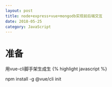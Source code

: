 ```yaml
---
layout: post
title: node+express+vue+mongodb实现前后端交互
date: 2018-05-25
category: JavaScript
---
```


# 准备
用vue-cli脚手架生成生
{% highlight javascript %}

npm install -g @vue/cli
init <template> <app-name> 从一个远程模板生成一个项目 (遗留 API, 依赖 `@vue/cli-init`)

{% endhighlight %}
关于vue-cli的文档可以看[这里](https://github.com/vuejs/vue-docs-zh-cn/blob/master/vue-cli/cli.md)

安装脚手架完成后就可以看到一个完整的项目结构了

## 后端配置

接下来我们需要生辰成一个本地服务器，在根目录下新建一个server的文件夹,文件夹里面新建

api.js(配置项目所需api)

db.js(配置数据库的链接)

index.js(服务器入口文件)

这个三个文件

![image](/images/1.png)

安装express，mongoose模块

{% highlight javascript %}npm install express mongoose --save{% endhighlight %}

在db.js中配置配置mongodb
{% highlight javascript %}
	'server/db.js'

	// 引入mongoose模块
	const mongoose = require('mongoose')
	// 连接数据库 如果不自己创建 默认生成端口号后面的名字，如这里会生成一个peopleinfo的库
	mongoose.connect('mongodb://localhost:27017/peopleinfo')

	const db = mongoose.connection
	db.once('error', () => console.log('Mongo connection error'))
	db.once('open', () => console.log('Mongo connection successed'))
   // 在根目录下新建models文件夹，在该文件加下新建peopleinfo.js

	'models/peopleinfo.js'

	// 引入mongoose模块
	const mongoose = require('mongoose');

	/************** 定义模式 peopleinfoSchema **************/
	const peopleinfoSchema = mongoose.Schema({
	  name: String,
	  sex: String,
	  hobby: String
	})

	/************** 定义模型 Model **************/
	const People = mongoose.model('Peopleinfo', peopleinfoSchema)

	module.exports = People
{% endhighlight %}
直接用node来操作数据库比较繁琐，一般推荐使用'mongoose'这个第三方模块来对数据库进行增删改查，关于mongoose中Schemas，Models的概念可以在官方网站上阅读

英文：[https://mongoosedoc.top/docs/cnhome.html](https://mongoosedoc.top/docs/cnhome.html)

中文：[http://mongoosejs.com/](http://mongoosejs.com/)

在peopleinfo.js中定义了一个peopleinfoSchema的Model，项目中对人物信息的增删改查我们可以基于这个People的Model来进行操作。

接下来编写增删改查的API，进入api.js

{% highlight javascript %}
server/api.js

"use strict";
const db = require('./db');
const peopleinfomodels = require('../models/peopleinfo');
const express = require('express');
const router = express.Router();

/************** 创建(create) 读取(get) 更新(update) 删除(delete) **************/

// 创建create 人物信息接口
router.post('/api/createinfo', (req, res) => {
  let newPeopleinfo = new peopleinfomodels({
    name: req.body.name,
    sex: req.body.sex,
    hobby: req.body.hobby,
  })
  // 保存人物信息的方法
  newPeopleinfo.save((err, data) => {
    if (err) {
      res.send(err)
    } else {
      res.send('created successed')
    }
  })
})

// 读取get 获取所有人物信息列表
router.get('/api/getallinfo', (req, res) => {
  // 查找所有人物信息的方法
  peopleinfomodels.find((err, data) => {
    if (err) {
      res.send(err);
    } else {
      res.send(data);
    }
  })
})

// 删除delete 根据id删除对应人物信息
router.delete('/api/deleteByid/:id', (req, res) => {
  // 查找所有人物信息的方法
  peopleinfomodels.findOneAndRemove({_id: req.params.id}, function(err, res) {
    if (!err) {

    }
  })
  res.sendStatus(200)

})

module.exports = router;
{% endhighlight %}
在这个文件中，首先引入了三个模块，引入express，使用它的路由功能([express 文档](http://www.expressjs.com.cn))，还用到了mongoose中基于模型操作的一些方法，最后导出路由，在入口文件index.js中引入。

{% highlight javascript %}

server/index.js

const api = require('./api')

const fs = require('fs')

const path = require('path')

const bodyParser = require('body-parser')

const express = require('express')
const app = express()

app.use(bodyParser.json())
app.use(bodyParser.urlencoded({
  extended: false
}));
app.use(api)
app.use(express.static(path.resolve(__dirname, '../dist')))
app.get('*', function (req, res) {
  const html = fs.readFileSync(path.resolve(__dirname, '../dist/index.html'), 'utf-8')
  res.send(html)
})
app.listen(8088)
console.log('success listen…………')

{% endhighlight %}

打开更目录下的package.json文件，找到"script"这个选项，添加一条命令
{% highlight ruby %}
"server": "node server/index.js"
{% endhighlight %}

在终端中执行 'npm run server'来启动本地后台。在这之前确保本地已经安装了MongoDB，并且已经启动。
链接数据库成功后终端会有这样的提示：

![image](/images/2.png)   

到这一步，后台的配置算是结束了。

---

## 前端配置

为了方便页面的架构，推荐使用[Element Ui](http://element-cn.eleme.io/#/zh-CN)，Element，一套为开发者、设计师和产品经理准备的基于 Vue 2.0 的桌面端组件库。在vue cli脚手架里面使用Element，首先要在main.js里面引入，  
![image](/images/v1.png) 
 
接下来我们就可以在项目中愉快的使用了，在项目中我们会用一个表格来实现对数据库的增删改查功能，界面可以这样简单的来安排：
![image](/images/v2.png)

1. 添加按钮：实现增
2. 更新按钮：实现改
3. 删除按钮：实现删
4. 详情按钮：实现查

前端的代码可以在项目的/src/pages/home.vue里查看，表格的属性设置也可以在element官网上的[组件](http://element-cn.eleme.io/#/zh-CN/component/table)里查看。有几个注意注意项：
1. 删除单个item的时候要给按钮绑定一个id属性，根据id来删除数据库中的对应数据，id的值可以用scope.row('_id')来取
2. 更新单项数据的时候需要重新复制下原先的数据，使用[Object.assign()](https://developer.mozilla.org/zh-CN/docs/Web/JavaScript/Reference/Global_Objects/Object/assign)这个方法。
3. 项目里我使用了axios，它是一个基于Promise 用于浏览器和 nodejs 的 HTTP 客户端。他有一下特点：

---
* 从浏览器中创建 XMLHttpRequest

* 从 node.js 发出 http 请求

* 支持 Promise API

* 拦截请求和响应

* 转换请求和响应数据

* 取消请求

* 自动转换JSON数据

* 客户端支持防止 CSRF/XSRF




